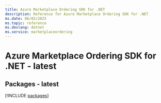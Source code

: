 ```yaml
---
title: Azure Marketplace Ordering SDK for .NET
description: Reference for Azure Marketplace Ordering SDK for .NET
ms.date: 06/03/2025
ms.topic: reference
ms.devlang: dotnet
ms.service: marketplaceordering
---
```

# Azure Marketplace Ordering SDK for .NET - latest
## Packages - latest
[!INCLUDE [packages](marketplace-ordering-index.md)]